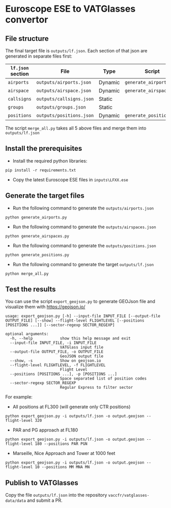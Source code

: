 # Euroscope ESE to VATGlasses convertor

## File structure

The final target file is `outputs/lf.json`. Each section of that json are generated in separate files first:

| `lf.json` section | File | Type | Script
|---| ---| --- | --- |
| `airports` | `outputs/airports.json` | Dynamic | `generate_airports.py`
| `airspace` | `outputs/airspace.json` | Dynamic | `generate_airspaces.py`
| `callsigns` | `outputs/callsigns.json` | Static |
| `groups` | `outputs/groups.json` | Static |
| `positions` | `outputs/positions.json` | Dynamic |  `generate_positions.py`

The script `merge_all.py` takes all 5 above files and merge them into `outputs/lf.json`


## Install the prerequisites

- Install the required python libraries:
```
pip install -r requirements.txt
```

- Copy the latest Euroscope ESE files in `inputs\LFXX.ese`

## Generate the target files

- Run the following command to generate the `outputs/airports.json`
```
python generate_airports.py
```

- Run the following command to generate the `outputs/airspaces.json`
```
python generate_airspaces.py
```

- Run the following command to generate the `outputs/positions.json`
```
python generate_positions.py
```

- Run the following command to generate the target `outputs/lf.json`
```
python merge_all.py
```

## Test the results

You can use the script `export_geojson.py` to generate GEOJson file and visualize them with https://geojson.io/

```
usage: export_geojson.py [-h] --input-file INPUT_FILE [--output-file OUTPUT_FILE] [--show] --flight-level FLIGHTLEVEL [--positions [POSITIONS ...]] [--sector-regexp SECTOR_REGEXP]

optional arguments:
  -h, --help            show this help message and exit
  --input-file INPUT_FILE, -i INPUT_FILE
                        VATGlass input file
  --output-file OUTPUT_FILE, -o OUTPUT_FILE
                        GeoJSON output file
  --show, -s            Show on geojson.io
  --flight-level FLIGHTLEVEL, -f FLIGHTLEVEL
                        Flight Level
  --positions [POSITIONS ...], -p [POSITIONS ...]
                        Space separated list of position codes
  --sector-regexp SECTOR_REGEXP
                        Regular Express to filter sector
```

For example:
- All positions at FL300 (will generate only CTR positions)
``` 
python export_geojson.py -i outputs/lf.json -o output.geojson --flight-level 320
```

- PAR and PG approach at FL180
```
python export_geojson.py -i outputs/lf.json -o output.geojson --flight-level 180 --positions PAR PGN
```

- Marseille, Nice Approach and Tower at 1000 feet
```
python export_geojson.py -i outputs/lf.json -o output.geojson --flight-level 10 --positions MM MNA MN
```

## Publish to VATGlasses

Copy the file `outputs/lf.json` into the repository `vaccfr/vatglasses-data/data` and submit a PR.